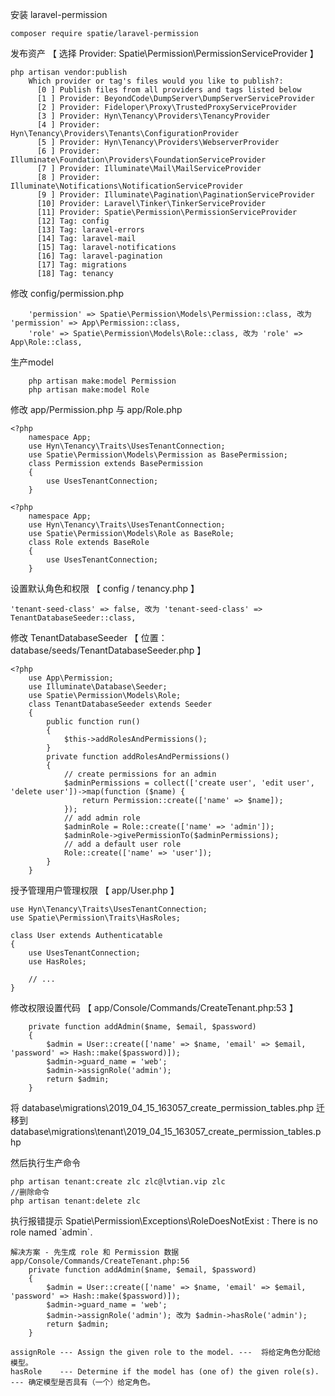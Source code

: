安装 laravel-permission

```
composer require spatie/laravel-permission
```

发布资产 【 选择 Provider: Spatie\Permission\PermissionServiceProvider 】

```
php artisan vendor:publish
    Which provider or tag's files would you like to publish?:
      [0 ] Publish files from all providers and tags listed below
      [1 ] Provider: BeyondCode\DumpServer\DumpServerServiceProvider
      [2 ] Provider: Fideloper\Proxy\TrustedProxyServiceProvider
      [3 ] Provider: Hyn\Tenancy\Providers\TenancyProvider
      [4 ] Provider: Hyn\Tenancy\Providers\Tenants\ConfigurationProvider
      [5 ] Provider: Hyn\Tenancy\Providers\WebserverProvider
      [6 ] Provider: Illuminate\Foundation\Providers\FoundationServiceProvider
      [7 ] Provider: Illuminate\Mail\MailServiceProvider
      [8 ] Provider: Illuminate\Notifications\NotificationServiceProvider
      [9 ] Provider: Illuminate\Pagination\PaginationServiceProvider
      [10] Provider: Laravel\Tinker\TinkerServiceProvider
      [11] Provider: Spatie\Permission\PermissionServiceProvider
      [12] Tag: config
      [13] Tag: laravel-errors
      [14] Tag: laravel-mail
      [15] Tag: laravel-notifications
      [16] Tag: laravel-pagination
      [17] Tag: migrations
      [18] Tag: tenancy
```

修改 config/permission.php

```
    'permission' => Spatie\Permission\Models\Permission::class, 改为  'permission' => App\Permission::class,
    'role' => Spatie\Permission\Models\Role::class, 改为 'role' => App\Role::class,
```

生产model

```
    php artisan make:model Permission
    php artisan make:model Role
```

修改 app/Permission.php 与 app/Role.php

```
<?php
    namespace App;
    use Hyn\Tenancy\Traits\UsesTenantConnection;
    use Spatie\Permission\Models\Permission as BasePermission;
    class Permission extends BasePermission
    {
        use UsesTenantConnection;
    }
```

```
<?php
    namespace App;
    use Hyn\Tenancy\Traits\UsesTenantConnection;
    use Spatie\Permission\Models\Role as BaseRole;
    class Role extends BaseRole
    {
        use UsesTenantConnection;
    }
```

设置默认角色和权限 【 config / tenancy.php 】

```
'tenant-seed-class' => false, 改为 'tenant-seed-class' => TenantDatabaseSeeder::class,
```

修改 TenantDatabaseSeeder 【 位置：database/seeds/TenantDatabaseSeeder.php 】

```
<?php
    use App\Permission;
    use Illuminate\Database\Seeder;
    use Spatie\Permission\Models\Role;
    class TenantDatabaseSeeder extends Seeder
    {
        public function run()
        {
            $this->addRolesAndPermissions();
        }
        private function addRolesAndPermissions()
        {
            // create permissions for an admin
            $adminPermissions = collect(['create user', 'edit user', 'delete user'])->map(function ($name) {
                return Permission::create(['name' => $name]);
            });
            // add admin role
            $adminRole = Role::create(['name' => 'admin']);
            $adminRole->givePermissionTo($adminPermissions);
            // add a default user role
            Role::create(['name' => 'user']);
        }
    }
```

授予管理用户管理权限 【 app/User.php 】

```
use Hyn\Tenancy\Traits\UsesTenantConnection;
use Spatie\Permission\Traits\HasRoles;

class User extends Authenticatable
{
    use UsesTenantConnection;
    use HasRoles;

    // ...
}
```

修改权限设置代码 【 app/Console/Commands/CreateTenant.php:53 】

```
    private function addAdmin($name, $email, $password)
    {
        $admin = User::create(['name' => $name, 'email' => $email, 'password' => Hash::make($password)]);
        $admin->guard_name = 'web';
        $admin->assignRole('admin');
        return $admin;
    }
```

将 database\migrations\2019\_04\_15\_163057\_create\_permission\_tables.php 迁移到 database\migrations\tenant\2019\_04\_15\_163057\_create\_permission\_tables.php

然后执行生产命令

```
php artisan tenant:create zlc zlc@lvtian.vip zlc
//删除命令
php artisan tenant:delete zlc
```

执行报错提示  Spatie\Permission\Exceptions\RoleDoesNotExist  : There is no role named \`admin\`.

```
解决方案 - 先生成 role 和 Permission 数据
app/Console/Commands/CreateTenant.php:56
    private function addAdmin($name, $email, $password)
    {
        $admin = User::create(['name' => $name, 'email' => $email, 'password' => Hash::make($password)]);
        $admin->guard_name = 'web';
        $admin->assignRole('admin'); 改为 $admin->hasRole('admin');
        return $admin;
    }

assignRole --- Assign the given role to the model. ---  将给定角色分配给模型。
hasRole    --- Determine if the model has (one of) the given role(s).  --- 确定模型是否具有（一个）给定角色。
```



